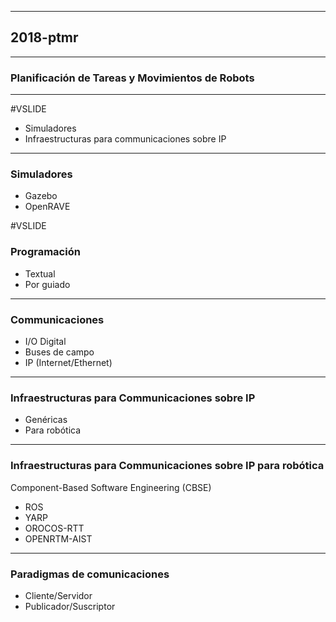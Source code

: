 
----
## 2018-ptmr
----
### Planificación de Tareas y Movimientos de Robots
----
#VSLIDE

- Simuladores
- Infraestructuras para communicaciones sobre IP
---
### Simuladores

- Gazebo
- OpenRAVE

#VSLIDE
### Programación

- Textual
- Por guiado

---
### Communicaciones

- I/O Digital
- Buses de campo
- IP (Internet/Ethernet)

---
### Infraestructuras para Communicaciones sobre IP

- Genéricas
- Para robótica
---
### Infraestructuras para Communicaciones sobre IP para robótica

Component-Based Software Engineering (CBSE)
- ROS
- YARP
- OROCOS-RTT
- OPENRTM-AIST
---
### Paradigmas de comunicaciones

- Cliente/Servidor
- Publicador/Suscriptor
